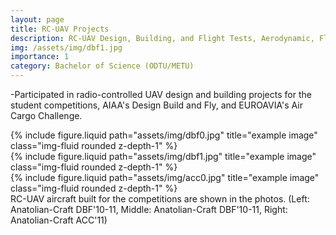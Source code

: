 ```yaml
---
layout: page
title: RC-UAV Projects
description: RC-UAV Design, Building, and Flight Tests, Aerodynamic, Flight Dynamic and Propulsion System Optimization  
img: /assets/img/dbf1.jpg
importance: 1
category: Bachelor of Science (ODTU/METU)
---
```


 -Participated in radio-controlled UAV design and building projects for the student competitions, AIAA's Design Build and Fly, and EUROAVIA's Air Cargo Challenge. 
 

<div class="row">
    <div class="col-sm mt-3 mt-md-0">
        {% include figure.liquid path="assets/img/dbf0.jpg" title="example image" class="img-fluid rounded z-depth-1" %}
    </div>
    <div class="col-sm mt-3 mt-md-0">
        {% include figure.liquid path="assets/img/dbf1.jpg" title="example image" class="img-fluid rounded z-depth-1" %}
    </div>
    <div class="col-sm mt-3 mt-md-0">
        {% include figure.liquid path="assets/img/acc0.jpg" title="example image" class="img-fluid rounded z-depth-1" %}
    </div>
</div>
<div class="caption">
    RC-UAV aircraft built for the competitions are shown in the photos. (Left: Anatolian-Craft DBF'10-11, Middle: Anatolian-Craft DBF'10-11, Right: Anatolian-Craft ACC'11)
</div>
 

